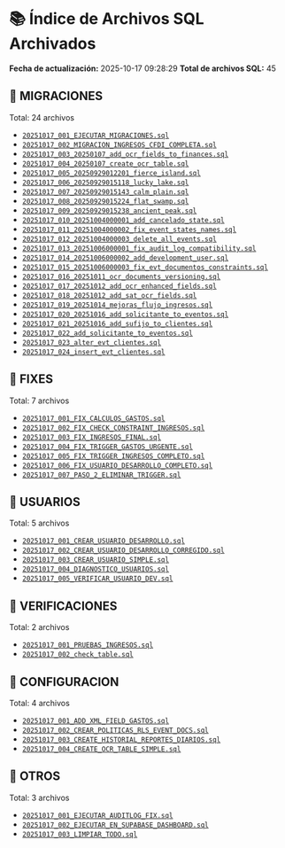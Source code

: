 # 📚 Índice de Archivos SQL Archivados

**Fecha de actualización:** 2025-10-17 09:28:29
**Total de archivos SQL:** 45

## 📁 MIGRACIONES

Total: 24 archivos

- [`20251017_001_EJECUTAR_MIGRACIONES.sql`](./migraciones/20251017_001_EJECUTAR_MIGRACIONES.sql)
- [`20251017_002_MIGRACION_INGRESOS_CFDI_COMPLETA.sql`](./migraciones/20251017_002_MIGRACION_INGRESOS_CFDI_COMPLETA.sql)
- [`20251017_003_20250107_add_ocr_fields_to_finances.sql`](./migraciones/20251017_003_20250107_add_ocr_fields_to_finances.sql)
- [`20251017_004_20250107_create_ocr_table.sql`](./migraciones/20251017_004_20250107_create_ocr_table.sql)
- [`20251017_005_20250929012201_fierce_island.sql`](./migraciones/20251017_005_20250929012201_fierce_island.sql)
- [`20251017_006_20250929015118_lucky_lake.sql`](./migraciones/20251017_006_20250929015118_lucky_lake.sql)
- [`20251017_007_20250929015143_calm_plain.sql`](./migraciones/20251017_007_20250929015143_calm_plain.sql)
- [`20251017_008_20250929015224_flat_swamp.sql`](./migraciones/20251017_008_20250929015224_flat_swamp.sql)
- [`20251017_009_20250929015238_ancient_peak.sql`](./migraciones/20251017_009_20250929015238_ancient_peak.sql)
- [`20251017_010_20251004000001_add_cancelado_state.sql`](./migraciones/20251017_010_20251004000001_add_cancelado_state.sql)
- [`20251017_011_20251004000002_fix_event_states_names.sql`](./migraciones/20251017_011_20251004000002_fix_event_states_names.sql)
- [`20251017_012_20251004000003_delete_all_events.sql`](./migraciones/20251017_012_20251004000003_delete_all_events.sql)
- [`20251017_013_20251006000001_fix_audit_log_compatibility.sql`](./migraciones/20251017_013_20251006000001_fix_audit_log_compatibility.sql)
- [`20251017_014_20251006000002_add_development_user.sql`](./migraciones/20251017_014_20251006000002_add_development_user.sql)
- [`20251017_015_20251006000003_fix_evt_documentos_constraints.sql`](./migraciones/20251017_015_20251006000003_fix_evt_documentos_constraints.sql)
- [`20251017_016_20251011_ocr_documents_versioning.sql`](./migraciones/20251017_016_20251011_ocr_documents_versioning.sql)
- [`20251017_017_20251012_add_ocr_enhanced_fields.sql`](./migraciones/20251017_017_20251012_add_ocr_enhanced_fields.sql)
- [`20251017_018_20251012_add_sat_ocr_fields.sql`](./migraciones/20251017_018_20251012_add_sat_ocr_fields.sql)
- [`20251017_019_20251014_mejoras_flujo_ingresos.sql`](./migraciones/20251017_019_20251014_mejoras_flujo_ingresos.sql)
- [`20251017_020_20251016_add_solicitante_to_eventos.sql`](./migraciones/20251017_020_20251016_add_solicitante_to_eventos.sql)
- [`20251017_021_20251016_add_sufijo_to_clientes.sql`](./migraciones/20251017_021_20251016_add_sufijo_to_clientes.sql)
- [`20251017_022_add_solicitante_to_eventos.sql`](./migraciones/20251017_022_add_solicitante_to_eventos.sql)
- [`20251017_023_alter_evt_clientes.sql`](./migraciones/20251017_023_alter_evt_clientes.sql)
- [`20251017_024_insert_evt_clientes.sql`](./migraciones/20251017_024_insert_evt_clientes.sql)

## 📁 FIXES

Total: 7 archivos

- [`20251017_001_FIX_CALCULOS_GASTOS.sql`](./fixes/20251017_001_FIX_CALCULOS_GASTOS.sql)
- [`20251017_002_FIX_CHECK_CONSTRAINT_INGRESOS.sql`](./fixes/20251017_002_FIX_CHECK_CONSTRAINT_INGRESOS.sql)
- [`20251017_003_FIX_INGRESOS_FINAL.sql`](./fixes/20251017_003_FIX_INGRESOS_FINAL.sql)
- [`20251017_004_FIX_TRIGGER_GASTOS_URGENTE.sql`](./fixes/20251017_004_FIX_TRIGGER_GASTOS_URGENTE.sql)
- [`20251017_005_FIX_TRIGGER_INGRESOS_COMPLETO.sql`](./fixes/20251017_005_FIX_TRIGGER_INGRESOS_COMPLETO.sql)
- [`20251017_006_FIX_USUARIO_DESARROLLO_COMPLETO.sql`](./fixes/20251017_006_FIX_USUARIO_DESARROLLO_COMPLETO.sql)
- [`20251017_007_PASO_2_ELIMINAR_TRIGGER.sql`](./fixes/20251017_007_PASO_2_ELIMINAR_TRIGGER.sql)

## 📁 USUARIOS

Total: 5 archivos

- [`20251017_001_CREAR_USUARIO_DESARROLLO.sql`](./usuarios/20251017_001_CREAR_USUARIO_DESARROLLO.sql)
- [`20251017_002_CREAR_USUARIO_DESARROLLO_CORREGIDO.sql`](./usuarios/20251017_002_CREAR_USUARIO_DESARROLLO_CORREGIDO.sql)
- [`20251017_003_CREAR_USUARIO_SIMPLE.sql`](./usuarios/20251017_003_CREAR_USUARIO_SIMPLE.sql)
- [`20251017_004_DIAGNOSTICO_USUARIOS.sql`](./usuarios/20251017_004_DIAGNOSTICO_USUARIOS.sql)
- [`20251017_005_VERIFICAR_USUARIO_DEV.sql`](./usuarios/20251017_005_VERIFICAR_USUARIO_DEV.sql)

## 📁 VERIFICACIONES

Total: 2 archivos

- [`20251017_001_PRUEBAS_INGRESOS.sql`](./verificaciones/20251017_001_PRUEBAS_INGRESOS.sql)
- [`20251017_002_check_table.sql`](./verificaciones/20251017_002_check_table.sql)

## 📁 CONFIGURACION

Total: 4 archivos

- [`20251017_001_ADD_XML_FIELD_GASTOS.sql`](./configuracion/20251017_001_ADD_XML_FIELD_GASTOS.sql)
- [`20251017_002_CREAR_POLITICAS_RLS_EVENT_DOCS.sql`](./configuracion/20251017_002_CREAR_POLITICAS_RLS_EVENT_DOCS.sql)
- [`20251017_003_CREATE_HISTORIAL_REPORTES_DIARIOS.sql`](./configuracion/20251017_003_CREATE_HISTORIAL_REPORTES_DIARIOS.sql)
- [`20251017_004_CREATE_OCR_TABLE_SIMPLE.sql`](./configuracion/20251017_004_CREATE_OCR_TABLE_SIMPLE.sql)

## 📁 OTROS

Total: 3 archivos

- [`20251017_001_EJECUTAR_AUDITLOG_FIX.sql`](./otros/20251017_001_EJECUTAR_AUDITLOG_FIX.sql)
- [`20251017_002_EJECUTAR_EN_SUPABASE_DASHBOARD.sql`](./otros/20251017_002_EJECUTAR_EN_SUPABASE_DASHBOARD.sql)
- [`20251017_003_LIMPIAR_TODO.sql`](./otros/20251017_003_LIMPIAR_TODO.sql)

